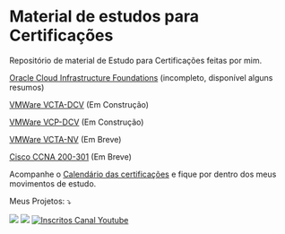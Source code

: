 # Material de estudos para Certificações
Repositório de material de Estudo para Certificações feitas por mim.

[Oracle Cloud Infrastructure Foundations](https://github.com/weslleycsil/estudos-certificacoes/tree/main/oracle/OCI%20Foundations) (incompleto, disponível alguns resumos)

[VMWare VCTA-DCV](https://github.com/weslleycsil/estudos-certificacoes/tree/main/vmware/vcta-dcv) (Em Construção)

[VMWare VCP-DCV](https://github.com/weslleycsil/estudos-certificacoes/tree/main/vmware/vcp-dcv) (Em Construção)

[VMWare VCTA-NV](#) (Em Breve)

[Cisco CCNA 200-301](#) (Em Breve)

Acompanhe o [Calendário das certificações](certs_schedule.md) e fique por dentro dos meus movimentos de estudo.

Meus Projetos: ⤵️
</p>

<p align="left">
  
  <a href="https://infra.expert/#/portal/signup" alt="Blog">
  <img src="https://img.shields.io/static/v1?label=Blog&message=Infra%20Expert&color=232634&style=for-the-badge&logo=ghost&link=https://infra.expert/#/portal/signup"/></a>

  <a href="https://instagram.com/infraantenada" alt="Instagram">
  <img src="https://img.shields.io/badge/@infraantenada-E4405F?style=for-the-badge&logo=instagram&logoColor=white&link=https://instagram.com/infraantenada"/></a>

  <a href="http://youtube.com/infraantenada?sub_confirmation=1">
    <img alt="Inscritos Canal Youtube" src="https://img.shields.io/youtube/channel/subscribers/UC9YAyen5LMa_o2oeJ5bcmdg?label=INFRAANTENADA&logo=Youtube&style=for-the-badge">
  </a>
</p> 
